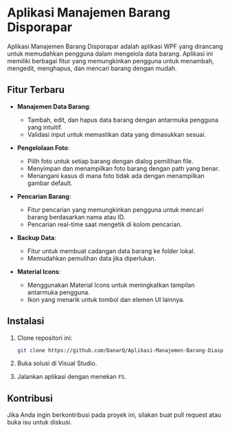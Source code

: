 # Aplikasi Manajemen Barang Disporapar

Aplikasi Manajemen Barang Disporapar adalah aplikasi WPF yang dirancang untuk memudahkan pengguna dalam mengelola data barang. Aplikasi ini memiliki berbagai fitur yang memungkinkan pengguna untuk menambah, mengedit, menghapus, dan mencari barang dengan mudah.

## Fitur Terbaru

- **Manajemen Data Barang**: 
  - Tambah, edit, dan hapus data barang dengan antarmuka pengguna yang intuitif.
  - Validasi input untuk memastikan data yang dimasukkan sesuai.

- **Pengelolaan Foto**:
  - Pilih foto untuk setiap barang dengan dialog pemilihan file.
  - Menyimpan dan menampilkan foto barang dengan path yang benar.
  - Menangani kasus di mana foto tidak ada dengan menampilkan gambar default.

- **Pencarian Barang**:
  - Fitur pencarian yang memungkinkan pengguna untuk mencari barang berdasarkan nama atau ID.
  - Pencarian real-time saat mengetik di kolom pencarian.

- **Backup Data**:
  - Fitur untuk membuat cadangan data barang ke folder lokal.
  - Memudahkan pemulihan data jika diperlukan.

- **Material Icons**:
  - Menggunakan Material Icons untuk meningkatkan tampilan antarmuka pengguna.
  - Ikon yang menarik untuk tombol dan elemen UI lainnya.

## Instalasi

1. Clone repositori ini:
   ```bash
   git clone https://github.com/DanarQ/Aplikasi-Manajemen-Barang-Diaspropar-Pontianak.git
   ```

2. Buka solusi di Visual Studio.

3. Jalankan aplikasi dengan menekan `F5`.

## Kontribusi

Jika Anda ingin berkontribusi pada proyek ini, silakan buat pull request atau buka isu untuk diskusi.
